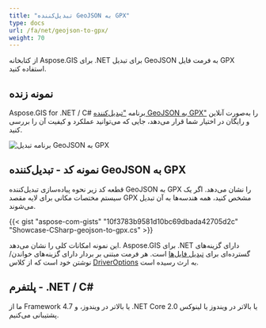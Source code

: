 ```yaml
---
title: "تبدیل‌کننده GeoJSON به GPX"
type: docs
url: /fa/net/geojson-to-gpx/
weight: 70
---
```


از کتابخانه Aspose.GIS برای .NET برای تبدیل GeoJSON به فرمت فایل GPX استفاده کنید.

## **نمونه زنده**

Aspose.GIS for .NET / C# برنامه ["تبدیل‌کننده GeoJSON به GPX"](https://products.aspose.app/gis/conversion/geojson-to-gpx) را به‌صورت آنلاین و رایگان در اختیار شما قرار می‌دهد، جایی که می‌توانید عملکرد و کیفیت آن را بررسی کنید.

![برنامه تبدیل GeoJSON به GPX](conversion.png)

## **نمونه کد - تبدیل‌کننده GeoJSON به GPX**

قطعه کد زیر نحوه پیاده‌سازی تبدیل‌کننده GeoJSON به GPX را نشان می‌دهد. اگر یک سیستم مختصات مکانی برای لایه مقصد GPX مشخص کنید، همه هندسه‌ها به آن تبدیل می‌شوند. 

{{< gist "aspose-com-gists" "10f3783b9581d10bc69dbada42705d2c" "Showcase-CSharp-geojson-to-gpx.cs" >}}

این نمونه امکانات کلی را نشان می‌دهد. Aspose.GIS برای .NET دارای گزینه‌های گسترده‌ای برای [تبدیل فایل‌ها](https://docs.aspose.com/gis/net/vector-layers/) است. هر فرمت مبتنی بر بردار دارای گزینه‌های خواندن/نوشتن خود است که از کلاس [DriverOptions](https://reference.aspose.com/gis/net/aspose.gis/driveroptions) به ارث رسیده است.

## **پلتفرم - .NET / C#**

ما از Framework 4.7 یا بالاتر در ویندوز، و .NET Core 2.0 یا بالاتر در ویندوز یا لینوکس پشتیبانی می‌کنیم.

